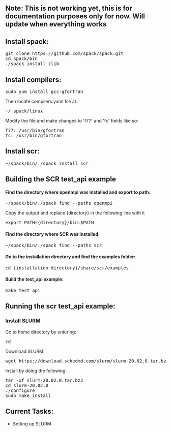 ## Note: This is not working yet, this is for documentation purposes only for now. Will update when everything works

## Install spack:

<pre>git clone https://github.com/spack/spack.git
cd spack/bin
./spack install zlib
</pre>

## Install compilers:

<pre>sudo yum install gcc-gfortran</pre>

Then locate compilers.yaml file at:
<pre>~/.spack/linux </pre>

Modify the file and make changes to 'f77' and 'fc' fields like so:
<pre>
f77: /usr/bin/gfortran
fc: /usr/bin/gfortran
</pre>

## Install scr:

<pre>~/spack/bin/./spack install scr</pre>

## Building the SCR test_api example

#### Find the directory where openmpi was installed and export to path:
<pre>
~/spack/bin/./spack find --paths openmpi
</pre>
Copy the output and replace {directory} in the following line with it
<pre>
export PATH={directory}/bin:$PATH
</pre>

#### Find the directory where SCR was installed:
<pre>~/spack/bin/./spack find --paths scr</pre>

#### Go to the installation directory and find the examples folder:
<pre>cd {installation directory}/share/scr/examples</pre>

#### Build the test_api example:
<pre>make test_api</pre>

## Running the scr test_api example:
### Install SLURM
Go to home directory by entering:
<pre>cd</pre>
Download SLURM:
<pre>wget https://download.schedmd.com/slurm/slurm-20.02.0.tar.bz2</pre>
Install by doing the following:
<pre>
tar -xf slurm-20.02.0.tar.bz2
cd slurm-20.02.0
./configure
sudo make install
</pre>
## Current Tasks:
<ul>
  <li>Setting up SLURM</li>
 
</ul>

